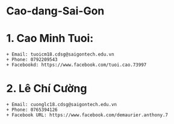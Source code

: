 # Cao-dang-Sai-Gon
# 1. Cao Minh Tuoi:
	+ Email: tuoicm18.cdsg@saigontech.edu.vn
	+ Phone: 0792209543
	+ Facebookd: https://www.facebook.com/tuoi.cao.73997
# 2. Lê Chí Cường
	+ Email: cuonglc18.cdsg@saigontech.edu.vn
	+ Phone: 0765394126
	+ Facebook URL: https://www.facebook.com/demaurier.anthony.7
